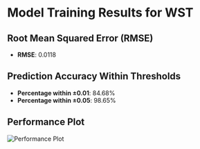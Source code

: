 # Model Training Results for WST

## Root Mean Squared Error (RMSE)
- **RMSE**: 0.0118

## Prediction Accuracy Within Thresholds
- **Percentage within ±0.01**: 84.68%
- **Percentage within ±0.05**: 98.65%

## Performance Plot
![Performance Plot](../imgs/WST.png)
